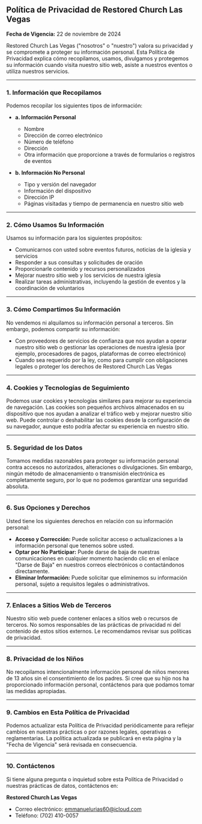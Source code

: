 ## Política de Privacidad de Restored Church Las Vegas  
**Fecha de Vigencia:** 22 de noviembre de 2024  

Restored Church Las Vegas ("nosotros" o "nuestro") valora su privacidad y se compromete a proteger su información personal. Esta Política de Privacidad explica cómo recopilamos, usamos, divulgamos y protegemos su información cuando visita nuestro sitio web, asiste a nuestros eventos o utiliza nuestros servicios.  

---

### 1. Información que Recopilamos  

Podemos recopilar los siguientes tipos de información:  

- **a. Información Personal**  
  - Nombre  
  - Dirección de correo electrónico  
  - Número de teléfono  
  - Dirección  
  - Otra información que proporcione a través de formularios o registros de eventos  

- **b. Información No Personal**  
  - Tipo y versión del navegador  
  - Información del dispositivo  
  - Dirección IP  
  - Páginas visitadas y tiempo de permanencia en nuestro sitio web  

---

### 2. Cómo Usamos Su Información  

Usamos su información para los siguientes propósitos:  
- Comunicarnos con usted sobre eventos futuros, noticias de la iglesia y servicios  
- Responder a sus consultas y solicitudes de oración  
- Proporcionarle contenido y recursos personalizados  
- Mejorar nuestro sitio web y los servicios de nuestra iglesia  
- Realizar tareas administrativas, incluyendo la gestión de eventos y la coordinación de voluntarios  

---

### 3. Cómo Compartimos Su Información  

No vendemos ni alquilamos su información personal a terceros. Sin embargo, podemos compartir su información:  
- Con proveedores de servicios de confianza que nos ayudan a operar nuestro sitio web o gestionar las operaciones de nuestra iglesia (por ejemplo, procesadores de pagos, plataformas de correo electrónico)  
- Cuando sea requerido por la ley, como para cumplir con obligaciones legales o proteger los derechos de Restored Church Las Vegas  

---

### 4. Cookies y Tecnologías de Seguimiento  

Podemos usar cookies y tecnologías similares para mejorar su experiencia de navegación. Las cookies son pequeños archivos almacenados en su dispositivo que nos ayudan a analizar el tráfico web y mejorar nuestro sitio web. Puede controlar o deshabilitar las cookies desde la configuración de su navegador, aunque esto podría afectar su experiencia en nuestro sitio.  

---

### 5. Seguridad de los Datos  

Tomamos medidas razonables para proteger su información personal contra accesos no autorizados, alteraciones o divulgaciones. Sin embargo, ningún método de almacenamiento o transmisión electrónica es completamente seguro, por lo que no podemos garantizar una seguridad absoluta.  

---

### 6. Sus Opciones y Derechos  

Usted tiene los siguientes derechos en relación con su información personal:  
- **Acceso y Corrección:** Puede solicitar acceso o actualizaciones a la información personal que tenemos sobre usted.  
- **Optar por No Participar:** Puede darse de baja de nuestras comunicaciones en cualquier momento haciendo clic en el enlace "Darse de Baja" en nuestros correos electrónicos o contactándonos directamente.  
- **Eliminar Información:** Puede solicitar que eliminemos su información personal, sujeto a requisitos legales o administrativos.  

---

### 7. Enlaces a Sitios Web de Terceros  

Nuestro sitio web puede contener enlaces a sitios web o recursos de terceros. No somos responsables de las prácticas de privacidad ni del contenido de estos sitios externos. Le recomendamos revisar sus políticas de privacidad.  

---

### 8. Privacidad de los Niños  

No recopilamos intencionalmente información personal de niños menores de 13 años sin el consentimiento de los padres. Si cree que su hijo nos ha proporcionado información personal, contáctenos para que podamos tomar las medidas apropiadas.  

---

### 9. Cambios en Esta Política de Privacidad  

Podemos actualizar esta Política de Privacidad periódicamente para reflejar cambios en nuestras prácticas o por razones legales, operativas o reglamentarias. La política actualizada se publicará en esta página y la "Fecha de Vigencia" será revisada en consecuencia.  

---

### 10. Contáctenos  

Si tiene alguna pregunta o inquietud sobre esta Política de Privacidad o nuestras prácticas de datos, contáctenos en:  

**Restored Church Las Vegas**  
- Correo electrónico: emmanuelurias60@icloud.com  
- Teléfono: (702) 410-0057  